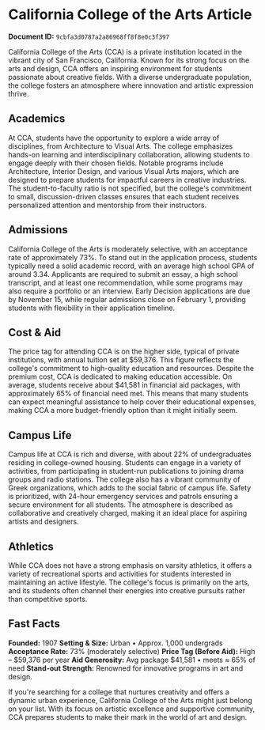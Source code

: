 # California College of the Arts Article

**Document ID:** `9cbfa3d0787a2a86968ff8f8e0c3f397`

California College of the Arts (CCA) is a private institution located in the vibrant city of San Francisco, California. Known for its strong focus on the arts and design, CCA offers an inspiring environment for students passionate about creative fields. With a diverse undergraduate population, the college fosters an atmosphere where innovation and artistic expression thrive.

## Academics
At CCA, students have the opportunity to explore a wide array of disciplines, from Architecture to Visual Arts. The college emphasizes hands-on learning and interdisciplinary collaboration, allowing students to engage deeply with their chosen fields. Notable programs include Architecture, Interior Design, and various Visual Arts majors, which are designed to prepare students for impactful careers in creative industries. The student-to-faculty ratio is not specified, but the college's commitment to small, discussion-driven classes ensures that each student receives personalized attention and mentorship from their instructors.

## Admissions
California College of the Arts is moderately selective, with an acceptance rate of approximately 73%. To stand out in the application process, students typically need a solid academic record, with an average high school GPA of around 3.34. Applicants are required to submit an essay, a high school transcript, and at least one recommendation, while some programs may also require a portfolio or an interview. Early Decision applications are due by November 15, while regular admissions close on February 1, providing students with flexibility in their application timeline.

## Cost & Aid
The price tag for attending CCA is on the higher side, typical of private institutions, with annual tuition set at $59,376. This figure reflects the college's commitment to high-quality education and resources. Despite the premium cost, CCA is dedicated to making education accessible. On average, students receive about $41,581 in financial aid packages, with approximately 65% of financial need met. This means that many students can expect meaningful assistance to help cover their educational expenses, making CCA a more budget-friendly option than it might initially seem.

## Campus Life
Campus life at CCA is rich and diverse, with about 22% of undergraduates residing in college-owned housing. Students can engage in a variety of activities, from participating in student-run publications to joining drama groups and radio stations. The college also has a vibrant community of Greek organizations, which adds to the social fabric of campus life. Safety is prioritized, with 24-hour emergency services and patrols ensuring a secure environment for all students. The atmosphere is described as collaborative and creatively charged, making it an ideal place for aspiring artists and designers.

## Athletics
While CCA does not have a strong emphasis on varsity athletics, it offers a variety of recreational sports and activities for students interested in maintaining an active lifestyle. The college's focus is primarily on the arts, and its students often channel their energies into creative pursuits rather than competitive sports.

## Fast Facts
**Founded:** 1907
**Setting & Size:** Urban • Approx. 1,000 undergrads
**Acceptance Rate:** 73% (moderately selective)
**Price Tag (Before Aid):** High – $59,376 per year
**Aid Generosity:** Avg package $41,581 • meets ≈ 65% of need
**Stand-out Strength:** Renowned for innovative programs in art and design.

If you're searching for a college that nurtures creativity and offers a dynamic urban experience, California College of the Arts might just belong on your list. With its focus on artistic excellence and supportive community, CCA prepares students to make their mark in the world of art and design.
